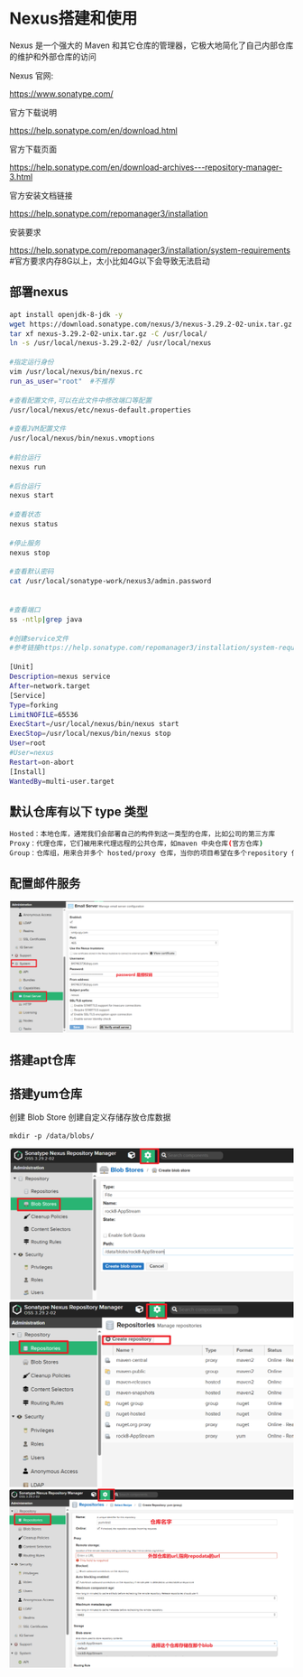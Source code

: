 # Nexus搭建和使用

Nexus 是一个强大的 Maven 和其它仓库的管理器，它极大地简化了自己内部仓库的维护和外部仓库的访问

Nexus 官网:

https://www.sonatype.com/


官方下载说明

https://help.sonatype.com/en/download.html


官方下载页面

https://help.sonatype.com/en/download-archives---repository-manager-3.html


官方安装文档链接

https://help.sonatype.com/repomanager3/installation


安装要求

https://help.sonatype.com/repomanager3/installation/system-requirements
#官方要求内存8G以上，太小比如4G以下会导致无法启动


## 部署nexus


```bash
apt install openjdk-8-jdk -y
wget https://download.sonatype.com/nexus/3/nexus-3.29.2-02-unix.tar.gz
tar xf nexus-3.29.2-02-unix.tar.gz -C /usr/local/
ln -s /usr/local/nexus-3.29.2-02/ /usr/local/nexus

#指定运行身份
vim /usr/local/nexus/bin/nexus.rc
run_as_user="root"  #不推荐

#查看配置文件,可以在此文件中修改端口等配置
/usr/local/nexus/etc/nexus-default.properties

#查看JVM配置文件
/usr/local/nexus/bin/nexus.vmoptions

#前台运行
nexus run 

#后台运行
nexus start

#查看状态
nexus status

#停止服务
nexus stop

#查看默认密码
cat /usr/local/sonatype-work/nexus3/admin.password


#查看端口
ss -ntlp|grep java

#创建service文件
#参考链接https://help.sonatype.com/repomanager3/installation/system-requirements

[Unit]
Description=nexus service
After=network.target
[Service]
Type=forking
LimitNOFILE=65536
ExecStart=/usr/local/nexus/bin/nexus start
ExecStop=/usr/local/nexus/bin/nexus stop
User=root
#User=nexus
Restart=on-abort
[Install]
WantedBy=multi-user.target

```


## 默认仓库有以下 type 类型
```bash
Hosted：本地仓库，通常我们会部署自己的构件到这一类型的仓库，比如公司的第三方库
Proxy：代理仓库，它们被用来代理远程的公共仓库，如maven 中央仓库(官方仓库)
Group：仓库组，用来合并多个 hosted/proxy 仓库，当你的项目希望在多个repository 使用资源时就不需要多次引用了，只需要引用一个 group 即可

```


## 配置邮件服务

<img src="../images/configqqmail01.png">




## 搭建apt仓库


## 搭建yum仓库

创建 Blob Store 创建自定义存储存放仓库数据

`mkdir -p /data/blobs/ `

<img src="../images/nexus-blog01.png">

<img src="../images/createrepository01.png">

<img src="../images/createrepository02.png">



